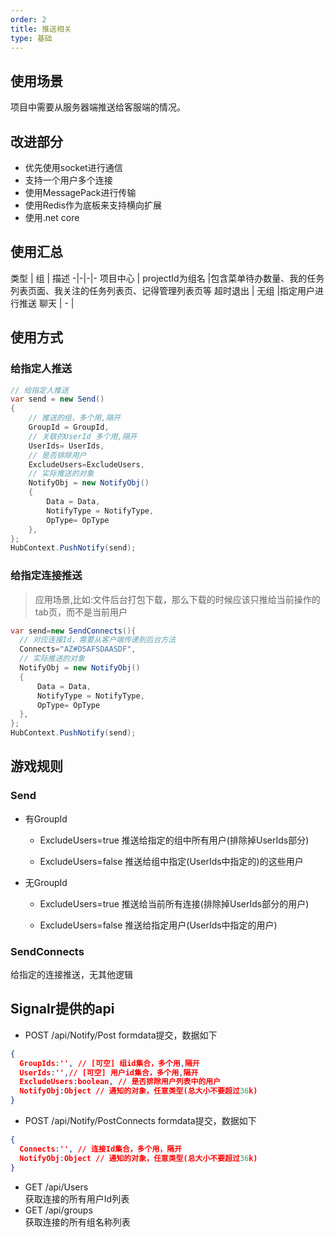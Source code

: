 ```yaml
---
order: 2
title: 推送相关
type: 基础
---
```


## 使用场景
项目中需要从服务器端推送给客服端的情况。

## 改进部分
- 优先使用socket进行通信
- 支持一个用户多个连接
- 使用MessagePack进行传输
- 使用Redis作为底板来支持横向扩展
- 使用.net core



## 使用汇总
类型      |      组       |       描述
-|-|-|-
项目中心    | projectId为组名 |包含菜单待办数量、我的任务列表页面、我关注的任务列表页、记得管理列表页等
超时退出    | 无组            |指定用户进行推送
聊天        | -               |   

## 使用方式

### 给指定人推送
``` C#
// 给指定人推送
var send = new Send()
{
    // 推送的组，多个用,隔开
    GroupId = GroupId,
    // 关联的UserId 多个用,隔开
    UserIds= UserIds,
    // 是否排除用户
    ExcludeUsers=ExcludeUsers,
    // 实际推送的对象
    NotifyObj = new NotifyObj()
    {
        Data = Data,
        NotifyType = NotifyType,
        OpType= OpType
    },
};
HubContext.PushNotify(send);
```

### 给指定连接推送
> 应用场景,比如:文件后台打包下载，那么下载的时候应该只推给当前操作的tab页，而不是当前用户
``` C#
var send=new SendConnects(){
  // 对应连接Id，需要从客户端传递到后台方法
  Connects="AZ#DSAFSDAASDF",
  // 实际推送的对象
  NotifyObj = new NotifyObj()
  {
      Data = Data,
      NotifyType = NotifyType,
      OpType= OpType
  },
};
HubContext.PushNotify(send);
```

## 游戏规则

### Send
* 有GroupId
  * ExcludeUsers=true
    推送给指定的组中所有用户(排除掉UserIds部分)

  * ExcludeUsers=false
    推送给组中指定(UserIds中指定的)的这些用户

* 无GroupId
  * ExcludeUsers=true
    推送给当前所有连接(排除掉UserIds部分的用户)

  * ExcludeUsers=false
    推送给指定用户(UserIds中指定的用户)

### SendConnects
给指定的连接推送，无其他逻辑


## Signalr提供的api
- POST /api/Notify/Post
formdata提交，数据如下
``` json
{
  GroupIds:'', // [可空] 组id集合，多个用,隔开
  UserIds:'',// [可空] 用户id集合，多个用,隔开
  ExcludeUsers:boolean, // 是否排除用户列表中的用户
  NotifyObj:Object // 通知的对象，任意类型(总大小不要超过36k)
}
```

- POST /api/Notify/PostConnects
formdata提交，数据如下
``` json
{
  Connects:'', // 连接Id集合，多个用，隔开
  NotifyObj:Object // 通知的对象，任意类型(总大小不要超过36k)
}
```

- GET /api/Users   
获取连接的所有用户Id列表
- GET /api/groups  
获取连接的所有组名称列表
